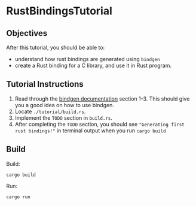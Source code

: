 # RustBindingsTutorial

## Objectives

After this tutorial, you should be able to:
- understand how rust bindings are generated using `bindgen`
- create a Rust binding for a C library, and use it in Rust program.

## Tutorial Instructions

1. Read through the [bindgen documentation](https://rust-lang.github.io/rust-bindgen/introduction.html) section 1-3. This should give you a good idea on how to use bindgen.
2. Locate `./tutorial/build.rs`.
3. Implement the `TODO` section in `build.rs`.
4. After completing the `TODO` section, you should see `"Generating first rust bindings!"` in terminal output when you run `cargo build`

## Build

Build:
```
cargo build
```

Run:
```
cargo run
```

